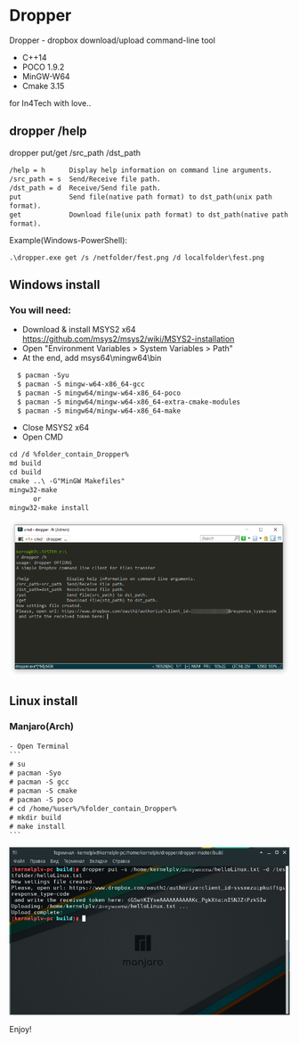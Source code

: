 # Dropper
Dropper - dropbox download/upload command-line tool
  - C++14
  - POCO 1.9.2
  - MinGW-W64
  - Cmake 3.15

for In4Tech with love..


## dropper /help
dropper put/get /src_path /dst_path
```
/help = h      Display help information on command line arguments.
/src_path = s  Send/Receive file path.
/dst_path = d  Receive/Send file path.
put            Send file(native path format) to dst_path(unix path format).
get            Download file(unix path format) to dst_path(native path format).
```
Example(Windows-PowerShell): 
```
.\dropper.exe get /s /netfolder/fest.png /d localfolder\fest.png
```

## Windows install
### You will need:
  - Download & install MSYS2 x64 https://github.com/msys2/msys2/wiki/MSYS2-installation
  - Open "Environment Variables > System Variables > Path"
  - At the end, add msys64\mingw64\bin
  ```
    $ pacman -Syu
    $ pacman -S mingw-w64-x86_64-gcc
    $ pacman -S mingw64/mingw-w64-x86_64-poco
    $ pacman -S mingw64/mingw-w64-x86_64-extra-cmake-modules
    $ pacman -S mingw64/mingw-w64-x86_64-make 
  ```
  - Close MSYS2 x64
  - Open CMD
  ```
  cd /d %folder_contain_Dropper%
  md build
  cd build
  cmake ..\ -G"MinGW Makefiles"
  mingw32-make
        or
  mingw32-make install
  ```
  
  ![alt text](https://github.com/kernelplv/dropper/blob/master/wikipics/2019-08-25_18-53-50.png)
  ## Linux install
  ### Manjaro(Arch)
    - Open Terminal
    ```
    # su
    # pacman -Syo
    # pacman -S gcc
    # pacman -S cmake
    # pacman -S poco
    # cd /home/%user%/%folder_contain_Dropper%
    # mkdir build
    # make install 
    ```
![alt text](https://github.com/kernelplv/dropper/blob/master/wikipics/2019-08-25_23-27-40.png)

Enjoy!

